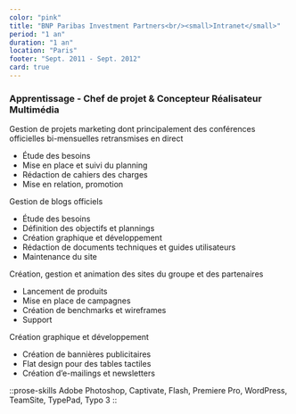 ```yaml
---
color: "pink"
title: "BNP Paribas Investment Partners<br/><small>Intranet</small>"
period: "1 an"
duration: "1 an"
location: "Paris"
footer: "Sept. 2011 - Sept. 2012"
card: true
---
```


### Apprentissage - Chef de projet & Concepteur Réalisateur Multimédia

Gestion de projets marketing dont principalement des conférences officielles bi-mensuelles retransmises en direct

- Étude des besoins
- Mise en place et suivi du planning
- Rédaction de cahiers des charges
- Mise en relation, promotion

Gestion de blogs officiels

- Étude des besoins
- Définition des objectifs et plannings
- Création graphique et développement
- Rédaction de documents techniques et guides utilisateurs
- Maintenance du site

Création, gestion et animation des sites du groupe et des partenaires

- Lancement de produits
- Mise en place de campagnes
- Création de benchmarks et wireframes
- Support

Création graphique et développement

- Création de bannières publicitaires
- Flat design pour des tables tactiles
- Création d’e-mailings et newsletters

::prose-skills
Adobe Photoshop, Captivate, Flash, Premiere Pro, WordPress, TeamSite, TypePad, Typo 3
::
